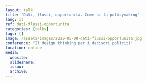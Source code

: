 ```yaml
---
layout: talk
title: "Dati, flussi, opportunità. Come si fa policymaking"
lang: it
ref: dati-flussi-opportunita
categories: [talks]
tags: []
image: /assets/images/2020-05-08-dati-flussi-opportunita.jpg
conference: "Il design thinking per i decisori policiti"
location: online
media:
  website:
  slideshare:
  issuu:
  archive:
---
```


